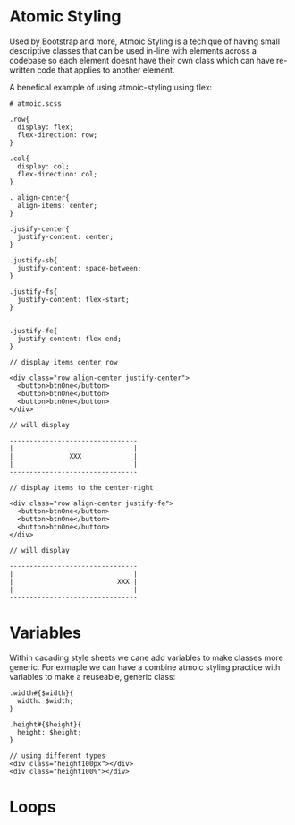 # Atomic Styling

Used by Bootstrap and more, Atmoic Styling is a techique of having small descriptive classes that can be used in-line with elements across a codebase so each element doesnt have their own class which can have re-written code that applies to another element.

A benefical example of using atmoic-styling using flex:

```
# atmoic.scss

.row{
  display: flex;
  flex-direction: row;
}

.col{
  display: col;
  flex-direction: col;
}

. align-center{
  align-items: center;
}

.jusify-center{
  justify-content: center;
}

.justify-sb{
  justify-content: space-between;
}

.justify-fs{
  justify-content: flex-start;
}


.justify-fe{
  justify-content: flex-end;
}

// display items center row

<div class="row align-center justify-center">
  <button>btnOne</button>
  <button>btnOne</button>
  <button>btnOne</button>
</div>

// will display

--------------------------------
|                              |
|              XXX             |
|                              |
--------------------------------

// display items to the center-right

<div class="row align-center justify-fe">
  <button>btnOne</button>
  <button>btnOne</button>
  <button>btnOne</button>
</div>

// will display

--------------------------------
|                              |
|                          XXX |
|                              |
--------------------------------

```

# Variables 

Within cacading style sheets we cane add variables to make classes more generic. For exmaple we can have a combine atmoic styling practice with variables to make a reuseable, generic class:

```
.width#{$width}{
  width: $width;
}

.height#{$height}{
  height: $height;
}

// using different types 
<div class="height100px"></div>
<div class="height100%"></div>
```

# Loops 
